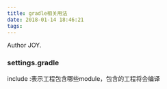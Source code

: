 ```yaml
---
title: gradle相关用法
date: 2018-01-14 18:46:21
tags:
---
```

Author JOY.
<!-- excerpt -->

### settings.gradle
include :表示工程包含哪些module，包含的工程将会编译
